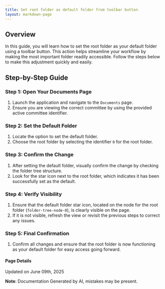 ```yaml
---
title: Set root folder as default folder from toolbar button
layout: markdown-page
---
```

## Overview
In this guide, you will learn how to set the root folder as your default folder using a toolbar button. This action helps streamline your workflow by making the most important folder readily accessible. Follow the steps below to make this adjustment quickly and easily.

## Step-by-Step Guide

### Step 1: Open Your Documents Page
1. Launch the application and navigate to the `Documents` page.
2. Ensure you are viewing the correct committee by using the provided active committee identifier.

### Step 2: Set the Default Folder
1. Locate the option to set the default folder.
2. Choose the root folder by selecting the identifier `0` for the root folder.

### Step 3: Confirm the Change
1. After setting the default folder, visually confirm the change by checking the folder tree structure.
2. Look for the star icon next to the root folder, which indicates it has been successfully set as the default.

### Step 4: Verify Visibility
1. Ensure that the default folder star icon, located on the node for the root folder (`folder-tree-node-0`), is clearly visible on the page.
2. If it is not visible, refresh the view or revisit the previous steps to correct any issues. 

### Step 5: Final Confirmation
1. Confirm all changes and ensure that the root folder is now functioning as your default folder for easy access going forward. 



#### Page Details
Updated on June 09th, 2025

**Note**: Documentation Generated by AI, mistakes may be present.